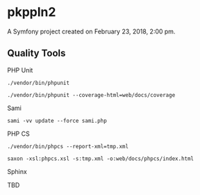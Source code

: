 pkppln2
=======

A Symfony project created on February 23, 2018, 2:00 pm.

Quality Tools
-------------

PHP Unit

`./vendor/bin/phpunit`

`./vendor/bin/phpunit --coverage-html=web/docs/coverage`

Sami

`sami -vv update --force sami.php`

PHP CS

`./vendor/bin/phpcs --report-xml=tmp.xml`

`saxon -xsl:phpcs.xsl -s:tmp.xml -o:web/docs/phpcs/index.html`

Sphinx

TBD

